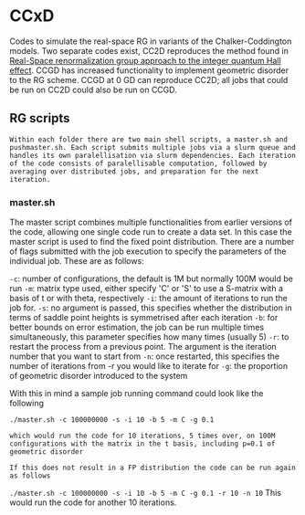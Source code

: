 # CCxD
Codes to simulate the real-space RG in variants of the Chalker-Coddington models. Two separate codes exist, CC2D reproduces the method found in [Real-Space renormalization group approach to the integer quantum Hall effect](https://arxiv.org/abs/cond-mat/0501246). CCGD has increased functionality to implement geometric disorder to the RG scheme. CCGD at 0 GD can reproduce CC2D; all jobs that could be run on CC2D could also be run on CCGD.

## RG scripts
    Within each folder there are two main shell scripts, a master.sh and pushmaster.sh. Each script submits multiple jobs via a slurm queue and handles its own paralellisation via slurm dependencies. Each iteration of the code consists of paralellisable computation, followed by averaging over distributed jobs, and preparation for the next iteration.

### master.sh

   The master script combines multiple functionalities from earlier versions of the code, allowing one single code run to create a data set. In this case the master script is used to find the fixed point distribution. There are a number of flags submitted with the job execution to specify the parameters of the individual job. These are as follows:

   `-c`: number of configurations, the default is 1M but normally 100M would be run
   `-m`: matrix type used, either specify 'C' or 'S' to use a S-matrix with a basis of t or with theta, respectively
   `-i`: the amount of iterations to run the job for.
   `-s`: no argument is passed, this specifies whether the distribution in terms of saddle point heights is symmetrised after each iteration
   `-b`: for better bounds on error estimation, the job can be run multiple times simultaneously, this parameter specifies how many times (usually 5)
   `-r`: to restart the process from a previous point. The argument is the iteration number that you want to start from
   `-n`: once restarted, this specifies the number of iterations from -r you would like to iterate for
   `-g`: the proportion of geometric disorder introduced to the system

   With this in mind a sample job running command could look like the following

   `./master.sh -c 100000000 -s -i 10 -b 5 -m C -g 0.1`

    which would run the code for 10 iterations, 5 times over, on 100M configurations with the matrix in the t basis, including p=0.1 of geometric disorder

    If this does not result in a FP distribution the code can be run again as follows

`./master.sh -c 100000000 -s -i 10 -b 5 -m C -g 0.1 -r 10 -n 10`
    This would run the code for another 10 iterations.